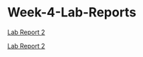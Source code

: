 # Week-4-Lab-Reports
[Lab Report 2](https://Andrewphanguyen.github.io/Week-4-Lab-Reports/Week-4-Lab-Reports.html) 

[Lab Report 2](https://Andrewphanguyen.github.io/Week-4-Lab-Reports/Week-4-Lab-Reports.html)

